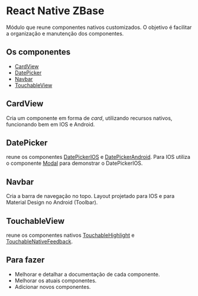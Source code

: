 # React Native ZBase

Módulo que reune componentes nativos customizados. O objetivo é facilitar a organização e manutenção dos componentes.

## Os componentes

- [CardView](#cardview)
- [DatePicker](#datepicker)
- [Navbar](#navbar)
- [TouchableView](#touchableview)

## CardView

Cria um componente em forma de *card*, utilizando recursos nativos, funcionando bem em IOS e Android.

## DatePicker

reune os componentes [DatePickerIOS](https://facebook.github.io/react-native/docs/datepickerios.html#datepickerios) e [DatePickerAndroid](https://facebook.github.io/react-native/docs/datepickerandroid.html#datepickerandroid). Para IOS utiliza o componente [Modal](https://facebook.github.io/react-native/docs/modal.html#modal) para demonstrar o DatePickerIOS.

## Navbar

Cria a barra de navegação no topo. Layout projetado para IOS e para Material Design no Android (Toolbar).

## TouchableView

reune os componentes nativos [TouchableHighlight](https://facebook.github.io/react-native/docs/touchablehighlight.html#touchablehighlight) e [TouchableNativeFeedback](https://facebook.github.io/react-native/docs/touchablenativefeedback.html#touchablenativefeedback).

## Para fazer

- Melhorar e detalhar a documentação de cada componente.
- Melhorar os atuais componentes.
- Adicionar novos componentes.
